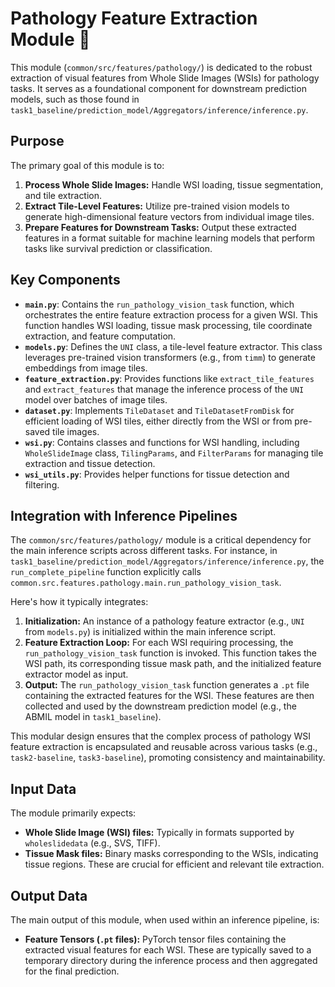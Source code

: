 # Pathology Feature Extraction Module 🔬

This module (`common/src/features/pathology/`) is dedicated to the robust extraction of visual features from Whole Slide Images (WSIs) for pathology tasks. It serves as a foundational component for downstream prediction models, such as those found in `task1_baseline/prediction_model/Aggregators/inference/inference.py`.

## Purpose

The primary goal of this module is to:
1.  **Process Whole Slide Images:** Handle WSI loading, tissue segmentation, and tile extraction.
2.  **Extract Tile-Level Features:** Utilize pre-trained vision models to generate high-dimensional feature vectors from individual image tiles.
3.  **Prepare Features for Downstream Tasks:** Output these extracted features in a format suitable for machine learning models that perform tasks like survival prediction or classification.

## Key Components

-   **`main.py`**: Contains the `run_pathology_vision_task` function, which orchestrates the entire feature extraction process for a given WSI. This function handles WSI loading, tissue mask processing, tile coordinate extraction, and feature computation.
-   **`models.py`**: Defines the `UNI` class, a tile-level feature extractor. This class leverages pre-trained vision transformers (e.g., from `timm`) to generate embeddings from image tiles.
-   **`feature_extraction.py`**: Provides functions like `extract_tile_features` and `extract_features` that manage the inference process of the `UNI` model over batches of image tiles.
-   **`dataset.py`**: Implements `TileDataset` and `TileDatasetFromDisk` for efficient loading of WSI tiles, either directly from the WSI or from pre-saved tile images.
-   **`wsi.py`**: Contains classes and functions for WSI handling, including `WholeSlideImage` class, `TilingParams`, and `FilterParams` for managing tile extraction and tissue detection.
-   **`wsi_utils.py`**: Provides helper functions for tissue detection and filtering.

## Integration with Inference Pipelines

The `common/src/features/pathology/` module is a critical dependency for the main inference scripts across different tasks. For instance, in `task1_baseline/prediction_model/Aggregators/inference/inference.py`, the `run_complete_pipeline` function explicitly calls `common.src.features.pathology.main.run_pathology_vision_task`.

Here's how it typically integrates:

1.  **Initialization:** An instance of a pathology feature extractor (e.g., `UNI` from `models.py`) is initialized within the main inference script.
2.  **Feature Extraction Loop:** For each WSI requiring processing, the `run_pathology_vision_task` function is invoked. This function takes the WSI path, its corresponding tissue mask path, and the initialized feature extractor model as input.
3.  **Output:** The `run_pathology_vision_task` function generates a `.pt` file containing the extracted features for the WSI. These features are then collected and used by the downstream prediction model (e.g., the ABMIL model in `task1_baseline`).

This modular design ensures that the complex process of pathology WSI feature extraction is encapsulated and reusable across various tasks (e.g., `task2-baseline`, `task3-baseline`), promoting consistency and maintainability.

## Input Data

The module primarily expects:
-   **Whole Slide Image (WSI) files:** Typically in formats supported by `wholeslidedata` (e.g., SVS, TIFF).
-   **Tissue Mask files:** Binary masks corresponding to the WSIs, indicating tissue regions. These are crucial for efficient and relevant tile extraction.

## Output Data

The main output of this module, when used within an inference pipeline, is:
-   **Feature Tensors (`.pt` files):** PyTorch tensor files containing the extracted visual features for each WSI. These are typically saved to a temporary directory during the inference process and then aggregated for the final prediction.
